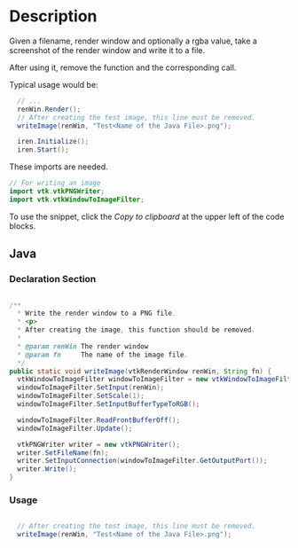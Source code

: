 # Description

Given a filename, render window and optionally a rgba value, take a screenshot of the render window and write it to a file.

After using it, remove the function and the corresponding call.

Typical usage would be:

```Java
  // ...
  renWin.Render();
  // After creating the test image, this line must be removed.
  writeImage(renWin, "Test<Name of the Java File>.png");

  iren.Initialize();
  iren.Start();
```

These imports are needed.

```Java
// For writing an image
import vtk.vtkPNGWriter;
import vtk.vtkWindowToImageFilter;
```

To use the snippet, click the *Copy to clipboard* at the upper left of the code blocks.

## Java

### Declaration Section

```Java

/**
  * Write the render window to a PNG file.
  * <p>
  * After creating the image, this function should be removed.
  *
  * @param renWin The render window
  * @param fn     The name of the image file.
  */
public static void writeImage(vtkRenderWindow renWin, String fn) {
  vtkWindowToImageFilter windowToImageFilter = new vtkWindowToImageFilter();
  windowToImageFilter.SetInput(renWin);
  windowToImageFilter.SetScale(1);
  windowToImageFilter.SetInputBufferTypeToRGB();

  windowToImageFilter.ReadFrontBufferOff();
  windowToImageFilter.Update();

  vtkPNGWriter writer = new vtkPNGWriter();
  writer.SetFileName(fn);
  writer.SetInputConnection(windowToImageFilter.GetOutputPort());
  writer.Write();
}


```

### Usage

```Java

  // After creating the test image, this line must be removed.
  writeImage(renWin, "Test<Name of the Java File>.png");
  
```
